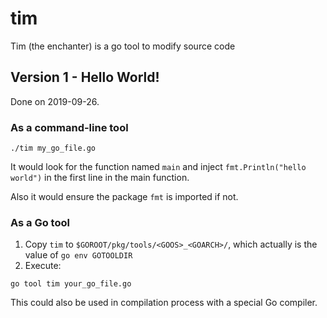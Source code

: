 # tim
Tim (the enchanter) is a go tool to modify source code

## Version 1 - Hello World!
Done on 2019-09-26.

### As a command-line tool
```
./tim my_go_file.go
```

It would look for the function named `main` and inject `fmt.Println("hello world")` in the first line in the main function.

Also it would ensure the package `fmt` is imported if not.

### As a Go tool
1. Copy `tim` to `$GOROOT/pkg/tools/<GOOS>_<GOARCH>/`, which actually is the value of `go env GOTOOLDIR`
2. Execute:
```
go tool tim your_go_file.go
```

This could also be used in compilation process with a special Go compiler.
